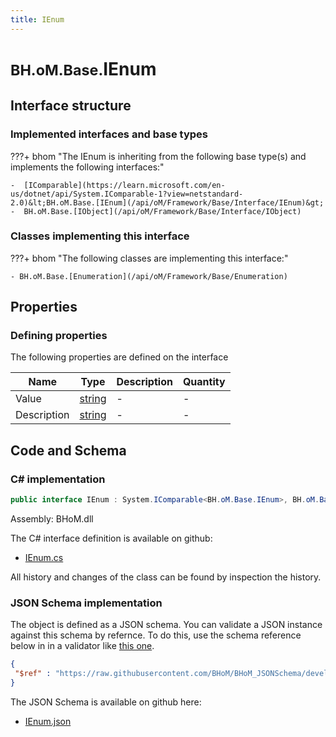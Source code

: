 ```yaml
---
title: IEnum
---
```


# <small>BH.oM.Base.</small>**IEnum**



## Interface structure

### Implemented interfaces and base types

???+ bhom "The IEnum is inheriting from the following base type(s) and implements the following interfaces:"

    -  [IComparable](https://learn.microsoft.com/en-us/dotnet/api/System.IComparable-1?view=netstandard-2.0)&lt;BH.oM.Base.[IEnum](/api/oM/Framework/Base/Interface/IEnum)&gt;
    -  BH.oM.Base.[IObject](/api/oM/Framework/Base/Interface/IObject)


### Classes implementing this interface

???+ bhom "The following classes are implementing this interface:"

    - BH.oM.Base.[Enumeration](/api/oM/Framework/Base/Enumeration)


## Properties



### Defining properties

The following properties are defined on the interface

| Name             | Type             | Description      | Quantity         |
|------------------|------------------|------------------|------------------|
| Value | [string](https://learn.microsoft.com/en-us/dotnet/api/System.String?view=netstandard-2.0) | - | - |
| Description | [string](https://learn.microsoft.com/en-us/dotnet/api/System.String?view=netstandard-2.0) | - | - |


## Code and Schema

### C# implementation

``` C# title="C#"
public interface IEnum : System.IComparable<BH.oM.Base.IEnum>, BH.oM.Base.IObject
```

Assembly: BHoM.dll

The C# interface definition is available on github:

- [IEnum.cs](https://github.com/BHoM/BHoM/blob/develop/BHoM/Interface\IEnum.cs)

All history and changes of the class can be found by inspection the history.
### JSON Schema implementation

The object is defined as a JSON schema. You can validate a JSON instance against this schema by refernce. To do this, use the schema reference below in in a validator like [this one](https://www.jsonschemavalidator.net/).

``` json title="JSON Schema"
{
 "$ref" : "https://raw.githubusercontent.com/BHoM/BHoM_JSONSchema/develop/BHoM/IEnum.json"
}
```

The JSON Schema is available on github here:

- [IEnum.json](https://github.com/BHoM/BHoM_JSONSchema/blob/develop/BHoM/IEnum.json)
